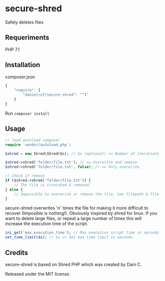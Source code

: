 # secure-shred

Safely deletes files

## Requeriments
PHP 7.1

## Installation

composer.json

```javascript
{
	"require": {
		"danielruf/secure-shred": "^1"
	}
}
```

Run `composer install`

## Usage
```php
// load autoload composer
require 'vendor/autoload.php';

$shred = new Shred\Shred($n); // $n (optional) <= Number of iterations. Default 3.

$shred->shred('folder/file.txt'); // <= Overwrite and remove.
$shred->shred('folder/file.txt', false); // <= Only overwrite.

// Check if remove
if ($shred->shred('folder/file.txt')) {
	// The file is truncated & removed.
} else {
	// Impossible to overwrite or remove the file. See filepath & file permissions.
}
```

secure-shred overwrites 'n' times the file for making it more difficult to recover (Imposible is nothing!). Obviously inspired by shred for linux.
If you want to delete large files, or repeat a large number of times this will increase the execution time of the script.

```php
ini_get('max_execution_time'); // Max execution script time in seconds.
set_time_limit($s); // $s => Set max time limit in seconds.
```

## Credits
secure-shred is based on Shred PHP which was created by Dani C.

Released under the MIT license.